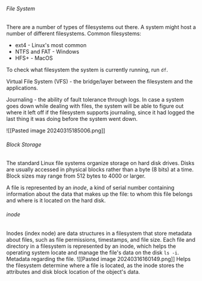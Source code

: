 ###### File System
There are a number of types of filesystems out there. A system might host a number of different filesystems.
Common filesystems:
- ext4 - Linux's most common
- NTFS and FAT - Windows
- HFS+ - MacOS

To check what filesystem the system is currently running, run `df`.

Virtual File System (VFS) - the bridge/layer between the filesystem and the applications.

Journaling - the ability of fault tolerance through logs. In case a system goes down while dealing with files, the system will be able to figure out where it left off if the filesystem supports journaling, since it had logged the last thing it was doing before the system went down. 

![[Pasted image 20240315185006.png]]

###### Block Storage
The standard Linux file systems organize storage on hard disk drives. 
Disks are usually accessed in physical blocks rather than a byte (8 bits) at a time. Block sizes may range from 512 bytes to 4000 or larger.

A file is represented by an *inode*, a kind of serial number containing information about the data that makes up the file: to whom this file belongs and where is it located on the hard disk.

###### inode
Inodes (index node) are data structures in a filesystem that store metadata about files, such as file permissions, timestamps, and file size. 
Each file and directory in a filesystem is represented by an inode, which helps the operating system locate and manage the file's data on the disk `ls -i`. 
Metadata regarding the file. 
![[Pasted image 20240316160149.png]]
Helps the filesystem determine where a file is located, as the inode stores the attributes and disk block location of the object's data.

